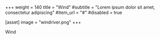 +++
weight = 140
title = "Wind"
#subtitle = "Lorem ipsum dolor sit amet, consectetur adipiscing"
#item_url = "#"
#disabled = true

[asset]
  image = "windriver.png"
+++

Wind
